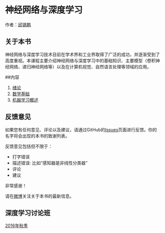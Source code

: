 # 神经网络与深度学习
作者：[邱锡鹏](http://weibo.com/xpqiu)

## 关于本书


神经网络与深度学习技术目前在学术界和工业界取得了广泛的成功，并逐渐受到了高度重视。本课程主要介绍神经网络与深度学习中的基础知识、主要模型（卷积神经网络、递归神经网络等）以及在计算机视觉、自然语言处理等领域的应用。

##内容

1. [绪论](ch1.pdf)
2. [数学基础](ch2.pdf)
3. [机器学习概述](ch3.pdf)






## 反馈意见

如果您有任何意见、评论以及建议，请通过GitHub的[Issues](https://github.com/nndl/textbook-comments/issues)页面进行反馈。你的名字将会出现的本书的致谢列表。

反馈意见包括但不限于：

* 打字错误
* 描述错误: 比如“感知器是非线性分类器”
* 评论
* 建议

非常感谢！

请在[微博](http://weibo.com/xpqiu/home?wvr=5)关注关于本书的最新信息。



## 深度学习讨论班

[2016年秋季](seminar2016fall)

